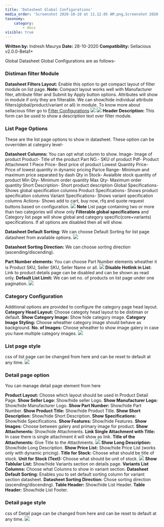 ```yaml
---
title: 'Datasheet Global Configurations'
media_order: 'Screenshot 2020-10-28 at 11.12.05 AM.png,Screenshot 2020-10-28 at 11.20.51 AM.png,Screenshot 2020-10-28 at 12.14.25 PM.png,Screenshot 2020-10-28 at 12.16.15 PM.png,Screenshot 2020-10-28 at 12.23.33 PM.png,Screenshot 2020-10-28 at 12.35.14 PM.png,Screenshot 2020-10-28 at 12.39.01 PM.png,Screenshot 2020-10-28 at 12.26.42 PM.png,Screenshot 2020-10-28 at 12.40.41 PM.png,Screenshot 2020-10-28 at 12.45.12 PM.png'
taxonomy:
    category:
        - docs
visible: true
---
```


**Written by:** Indresh Maurya
**Date:** 28-10-2020
**Compatibility:** Sellacious v2.0.0-Beta1+

Global Datasheet Global Configurations are as follows-

### Distiman filter Module

**Datasheet Filters Layout:** Enable this option to get compact layout of filter module on list page.
**Note:** Compact layout works well with Manufacturer fiter, attribute filter and Submit by Apply button options. Attributes will show in module if only they are filterable. We can show/hide individual attribute filters(global/product/variant or all) in module. To know more about sellacious filter go to [Filter Configurations](https://www.sellacious.com/documentation-v2#/learn/frontend-product-filter/filter-configurations)
![](Screenshot%202020-10-28%20at%2011.20.51%20AM.png)
![](Screenshot%202020-10-28%20at%2011.12.05%20AM.png)
**Header Description:** This form can be used to show a description text over filter module.

### List Page Options
These are the list page options to show in datasheet. These option can be ovverriden at category level-

**Datasheet Columns:** You can opt what column to show.
	Image- Image of product
    Product- Title of the product
    Part NO.- SKU of product
    Pdf- Product Attachment
    1 Piece Price- Best price of product
    Lowest Quantity Price- Price of lowest quantity in dynamic pricing
	Parice Range- Minimum and maximum price separated by dash
    Qty in Stock- Avaialble stock quantity of product
	Min Qty- Minimum order quantity
    Max Qty- Maximum order quantity
    Short Description- Short product description
    Global Specifications- Shows global specification columns
    Product Specifications- Shows product specification columns
    Variant Specifications- Shows variant specification columns
    Actions- Shows add to cart, buy now, rfq and quote request buttons based on configuration.
![](Screenshot%202020-10-28%20at%2012.14.25%20PM.png) 
**Note** List page containing two or more than two categories will show only **Filterable global specifications** and Category list page will show global and category specific(core+variants) specifications. If all options are disabled then all will show. 

**Datasheet Default Sorting:** We can choose Default Sorting for list page datasheet from available options.
![](Screenshot%202020-10-28%20at%2012.16.15%20PM.png)

**Datasheet Sorting Direction:** We can choose sorting direction (ascending/discending).

**Part Number elements:** You can choose Part Number elements wheather it is Product SKU, Seller SKU, Seller Name or all.
![](Screenshot%202020-10-28%20at%2012.23.33%20PM.png)
**Disable Hotlink in List:** Link to product details page can be disabled and can be shown as read only.
**Default List Limit:** We can set no. of products on list page under one pagination.
![](Screenshot%202020-10-28%20at%2012.26.42%20PM.png)

### Category Configuration
Additional options are provided to configure the category page head layout.
**Category Head Layout:** Choose categoty head layout to be distiman or default.
**Show Category Image:** Show hide category image.
**Category Image Styling:** Choose wheather category image should behave as background.
**No. of Images:** Choose wheather to show image galery in case you have multiple category images.
![](Screenshot%202020-10-28%20at%2012.35.14%20PM.png)

### List page style
css of list page can be changed from here and can be reset to default at any time.
![](Screenshot%202020-10-28%20at%2012.39.01%20PM.png)


### Detail page option
You can manage detail page element from here

**Product Layout:** Choose which layout should be used in Product Detail Page.
**Show Seller Logo:** Show/hide seller Logo.
**Show Manufacturer Logo:** Show/hide Manufacturer Logo.
**Show Part Number:** Show/hide Part Number.
**Show Product Title:** Show/hide Product Title.
**Show Short Description:** Show/hide Short Description.
**Show Specifications:** Show/hide Specifications.
**Show Features:** Show/hide Features.
**Show Images:** Choose between galery and primary image for product.
**Show Attachments:** Show/hide Attachments.
**Link Single Attachment with Title:** In case there is single attachment it will show as link.
**Title of the Attachments:** Give Title to the Attachments.
![](Screenshot%202020-10-28%20at%2012.45.12%20PM.png)
**Show Long Description:** Show/hide Long Description.
**Show Price List:** Show/hide Price List (works only with dynamic pricing).
**Title for Stock:** Choose what should be title of stock.
**Unit for Stock (Text):** Choose what should be unit of stock.
![](Screenshot%202020-10-28%20at%2012.50.16%20PM.png)
**Show Tablular List:** Show/hide Variants section on details page.
**Variants List Columns:** Choose what Columns to show in variant section.
**Datasheet Default Sorting:** Enables you to set default sorting column for variant section datasheet.
**Datasheet Sorting Direction:** Chose sorting direction (ascending/discending).
**Table Header:** Show/hide List Header.
**Table Header:** Show/hide List Footer.



### Detail page style
css of Detail page can be changed from here and can be reset to default at any time.
![](Screenshot%202020-10-28%20at%2012.40.41%20PM.png)